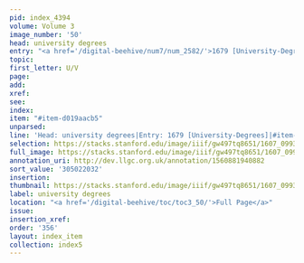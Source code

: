 ```yaml
---
pid: index_4394
volume: Volume 3
image_number: '50'
head: university degrees
entry: "<a href='/digital-beehive/num7/num_2582/'>1679 [University-Degrees]</a>"
topic:
first_letter: U/V
page:
add:
xref:
see:
index:
item: "#item-d019aacb5"
unparsed:
line: 'Head: university degrees|Entry: 1679 [University-Degrees]|#item-d019aacb5'
selection: https://stacks.stanford.edu/image/iiif/gw497tq8651/1607_0993/1097,2032,533,131/full/0/default.jpg
full_image: https://stacks.stanford.edu/image/iiif/gw497tq8651/1607_0993/full/full/0/default.jpg
annotation_uri: http://dev.llgc.org.uk/annotation/1560881940882
sort_value: '305022032'
insertion:
thumbnail: https://stacks.stanford.edu/image/iiif/gw497tq8651/1607_0993/1097,2032,533,131/150,/0/default.jpg
label: university degrees
location: "<a href='/digital-beehive/toc/toc3_50/'>Full Page</a>"
issue:
insertion_xref:
order: '356'
layout: index_item
collection: index5
---
```

